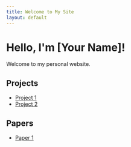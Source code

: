 ```yaml
---
title: Welcome to My Site
layout: default
---
```


# Hello, I'm [Your Name]!
Welcome to my personal website.

## Projects
- [Project 1](link-to-your-project)
- [Project 2](link-to-another-project)

## Papers
- [Paper 1](link-to-your-paper.pdf)
